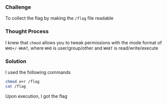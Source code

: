 ### Challenge

To collect the flag by making the `/flag` file readable

### Thought Process

I knew that `chmod` allows you to tweak permissions with the mode format of `WHO+/-WHAT`, where `WHO` is user/group/other and `WHAT` is read/write/execute

### Solution

I used the following commands 
```bash
chmod o+r /flag
cat /flag
```
Upon execution, I got the flag
